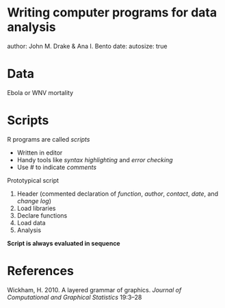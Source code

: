 Writing computer programs for data analysis
========================================================
author: John M. Drake & Ana I. Bento
date: 
autosize: true


Data
========================================================

Ebola or WNV mortality


Scripts
========================================================

R programs are called *scripts*
- Written in editor
- Handy tools like *syntax highlighting* and *error checking*
- Use # to indicate *comments*

Prototypical script

1. Header (commented declaration of *function*, *author*, *contact*, *date*, and *change log*)
2. Load libraries
3. Declare functions
4. Load data
5. Analysis

**Script is always evaluated in sequence**


References
========================================================

Wickham, H. 2010. A layered grammar of graphics. *Journal of Computational and Graphical Statistics* 19:3–28

